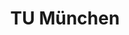 ---
layout: sub-page
title: TU München
category: showcases
summary: "The Student Portal of the Technical University of Munich."
---
